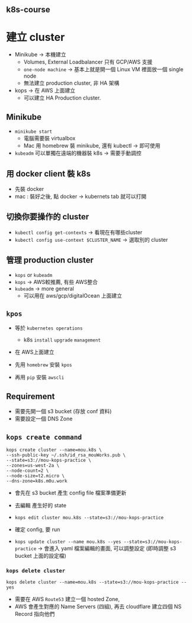 k8s-course
---


# 建立 cluster

* Minikube -> 本機建立
    * Volumes, External Loadbalancer 只有 GCP/AWS 支援
    * `one-node machine` -> 基本上就是開一個 Linux VM 裡面放一個 single node
    * 無法建立 production cluster, 非 HA 架構
* kops -> 在 AWS 上面建立
    * 可以建立 HA Production cluster.

## Minikube
* `minikube start`
    * 電腦需要裝 virtualbox
    * Mac 用 homebrew 裝 minikube, 還有 kubectl -> 即可使用
* `kubeadm` 可以單獨在遠端的機器裝 k8s -> 需要手動調控

## 用 docker client 裝 k8s

* 先裝 docker
* mac : 裝好之後, 點 docker -> kubernets tab 就可以打開

## 切換你要操作的 cluster
* `kubectl config get-contexts` -> 看現在有哪些cluster
* `kubectl config use-context $CLUSTER_NAME` -> 選取別的 cluster


## 管理 production cluster

* `kops` or `kubeadm`
* `kops` -> AWS較推薦, 有些 AWS整合
* `kubeadm` -> more general
    * 可以用在 aws/gcp/digitalOcean 上面建立
    
## `kpos`    

* 等於 `kubernetes operations`
    * k8s `install` `upgrade` `management`
* 在 AWS上面建立

* 先用 `homebrew` 安裝 `kpos`
* 再用 `pip` 安裝 `awscli`

## Requirement
* 需要先開一個 s3 bucket (存放 conf 資料)
* 需要設定一個 DNS Zone

## `kops create command`

```shellscript
kops create cluster --name=mou.k8s \
--ssh-public-key ~/.ssh/id_rsa_mouWorks.pub \
--state=s3://mou-kops-practice \
--zones=us-west-2a \
--node-count=2 \
--node-size=t2.micro \
--dns-zone=k8s.m0u.work
```
* 會先在 s3 bucket 產生 config file 檔案準備更新

* 去編輯 產生好的 state
* `kops edit cluster mou.k8s --state=s3://mou-kops-practice`

* 確定 config, 要 run
* `kops update cluster --name mou.k8s --yes --state=s3://mou-kops-practice` -> 會進入 yaml 檔案編輯的畫面, 可以調整設定 (即時調整 s3 bucket 上面的設定檔)


### `kops delete cluster`
```shell 
kops delete cluster --name=mou.k8s --state=s3://mou-kops-practice --yes
```


* 需要在 AWS `Route53` 建立一個 hosted Zone,
* AWS 會產生對應的 Name Servers (四組), 再去 cloudflare 建立四個 NS Record 指向他們



